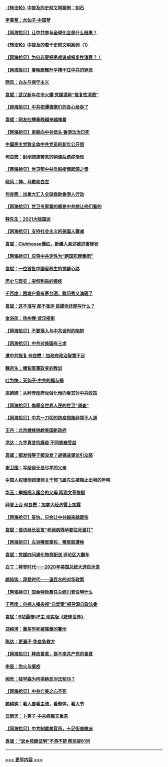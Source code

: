 #### [《转法轮》中提及的史前文明案例：刻石](../pages/nsc993/n12758577.md?t=02181502) 
#### [李春草：水仙子‧中国梦](../pages/nsc993/n12757686.md?t=02181502) 
#### [【网海拾贝】让中共参与全球化会是什么结果？](../pages/nsc993/n12757585.md?t=02181502) 
#### [《转法轮》中提及的若干史前文明案例（1）](../pages/nsc993/n12756200.md?t=02181502) 
#### [【网海拾贝】为何非要把吊唁说成报复性消费？！](../pages/nsc993/n12753738.md?t=02181502) 
#### [【网海拾贝】春晚歌舞升平掩不住中共的罪恶](../pages/nsc993/n12752025.md?t=02181502) 
#### [晓风：白左与保守主义](../pages/nsc993/n12752016.md?t=02181502) 
#### [袁斌：武汉新年花市火爆 党媒谎称“报复性消费”](../pages/nsc993/n12751938.md?t=02181502) 
#### [【网海拾贝】中共把谭德塞们的良心给吞了](../pages/nsc993/n12750636.md?t=02181502) 
#### [袁斌：网友吐槽春晚越来越难看](../pages/nsc993/n12750619.md?t=02181502) 
#### [【网海拾贝】审庭向中共低头 香港法治已死](../pages/nsc993/n12748910.md?t=02181502) 
#### [中国民主党致全体中共党员的新年公开信](../pages/nsc993/n12747581.md?t=02181502) 
#### [何良懋：封闭措施带来的网课后遗症渐现](../pages/nsc993/n12747478.md?t=02181502) 
#### [【网海拾贝】世卫帮中共洗脱疫情起源之责](../pages/nsc993/n12746838.md?t=02181502) 
#### [晓风：神、马教和白左](../pages/nsc993/n12746828.md?t=02181502) 
#### [何良懋：加拿大汇入全球救助香港人行动](../pages/nsc993/n12746719.md?t=02181502) 
#### [【网海拾贝】世卫专家看的都是中共想让他们看的](../pages/nsc993/n12744865.md?t=02181502) 
#### [释先生：2021大陆国运](../pages/nsc993/n12744813.md?t=02181502) 
#### [【网海拾贝】支持社会主义的美国人骤减](../pages/nsc993/n12742476.md?t=02181502) 
#### [袁斌：Clubhouse爆红，新疆人亲述被迫害惨状](../pages/nsc993/n12742407.md?t=02181502) 
#### [【网海拾贝】应将中共定性为“跨国犯罪集团”](../pages/nsc993/n12740430.md?t=02181502) 
#### [袁斌：一位首批中国留苏生的觉醒心路](../pages/nsc993/n12740396.md?t=02181502) 
#### [历史与现实：突然到来的瘟疫](../pages/nsc993/n12738507.md?t=02181502) 
#### [千百度：困难户竟有茅台酒，慰问秀又演砸了](../pages/nsc993/n12738362.md?t=02181502) 
#### [袁斌：这不准写 那不准评 自媒体还能写什么？](../pages/nsc993/n12737833.md?t=02181502) 
#### [金浴凤：扬州慢‧武汉疫影](../pages/nsc993/n12737248.md?t=02181502) 
#### [【网海拾贝】不要落入与中共谈判的陷阱](../pages/nsc993/n12735229.md?t=02181502) 
#### [【网海拾贝】中共对美国有三求](../pages/nsc993/n12735197.md?t=02181502) 
#### [遭中共报复 何良懋：加政府政治智慧不足](../pages/nsc993/n12734323.md?t=02181502) 
#### [魏京生：缅甸军事政变的教训](../pages/nsc993/n12732470.md?t=02181502) 
#### [吐为快：天仙子·中共的福与祸](../pages/nsc993/n12732165.md?t=02181502) 
#### [高婧婧：从拜登政府世俗化倾向看其对中共政策](../pages/nsc993/n12730028.md?t=02181502) 
#### [【网海拾贝】侮辱全世界人民的世卫“调查”](../pages/nsc993/n12727884.md?t=02181502) 
#### [【网海拾贝】中共一刀切的防疫措施非常不人道](../pages/nsc993/n12724879.md?t=02181502) 
#### [王丹：北京继续挑衅美国新政府](../pages/nsc993/n12722456.md?t=02181502) 
#### [洪达：九字真言抗瘟疫 不同族裔受益](../pages/nsc993/n12722448.md?t=02181502) 
#### [袁斌：都发钱等于都没发？胡锡进谬论引众怒](../pages/nsc993/n12722393.md?t=02181502) 
#### [谢卫国：写给我无法尽孝的父亲](../pages/nsc993/n12720325.md?t=02181502) 
#### [中国人权律师团律师关于郭飞雄先生被阻止出境的声明](../pages/nsc993/n12720203.md?t=02181502) 
#### [华玉：举报闯入国会的父母 再现文革惨剧](../pages/nsc993/n12719070.md?t=02181502) 
#### [拜登上台 何良懋：加拿大经济雪上加霜](../pages/nsc993/n12718943.md?t=02181502) 
#### [【网海拾贝】妥协，只会让中共越来越嚣张](../pages/nsc993/n12717392.md?t=02181502) 
#### [袁斌：信访局长狂言“老弱病残孕要往死里打”](../pages/nsc993/n12717343.md?t=02181502) 
#### [【网海拾贝】左派哪里掌权，哪里就遭殃](../pages/nsc993/n12715009.md?t=02181502) 
#### [袁斌：党媒四问通化物资配送 评论区大翻车](../pages/nsc993/n12714950.md?t=02181502) 
#### [白丁：拜登时代——2020年美国总统大选启示录](../pages/nsc993/n12714920.md?t=02181502) 
#### [颜纯钩：拜登时代——温吞水的对华政策](../pages/nsc993/n12713245.md?t=02181502) 
#### [【网海拾贝】国会弹劾离任总统川普说明什么](../pages/nsc993/n12712816.md?t=02181502) 
#### [千百度：电视人揭央视“自焚案”报导源自政法委](../pages/nsc993/n12709760.md?t=02181502) 
#### [袁斌：B站最惨UP主 现实版《悲惨世界》](../pages/nsc993/n12709686.md?t=02181502) 
#### [郑纯清：墨茶穷死被搽墨的警示](../pages/nsc993/n12709262.md?t=02181502) 
#### [陈达：更漏子·免疫急救方](../pages/nsc993/n12709244.md?t=02181502) 
#### [【网海拾贝】释放善意，换不来共产党的善意](../pages/nsc993/n12708361.md?t=02181502) 
#### [李辰：伪火与瘟疫](../pages/nsc993/n12707981.md?t=02181502) 
#### [闻欣：钱学森为何拒绝反对法轮功？](../pages/nsc993/n12707407.md?t=02181502) 
#### [【网海拾贝】中共亡美之心不死](../pages/nsc993/n12707621.md?t=02181502) 
#### [颜纯钩：看人要看主流，看整体，看大节](../pages/nsc993/n12707536.md?t=02181502) 
#### [云鹤天：卜算子‧中共病毒又重来](../pages/nsc993/n12707408.md?t=02181502) 
#### [【网海拾贝】中共制裁美官员，十足街痞做派](../pages/nsc993/n12705115.md?t=02181502) 
#### [袁斌：“返乡核酸证明”不清不楚 网民提81问](../pages/nsc993/n12704982.md?t=02181502) 

----
#### [ >>> 更早内容 <<< ](../indexes/nsc993-earlier.md)
